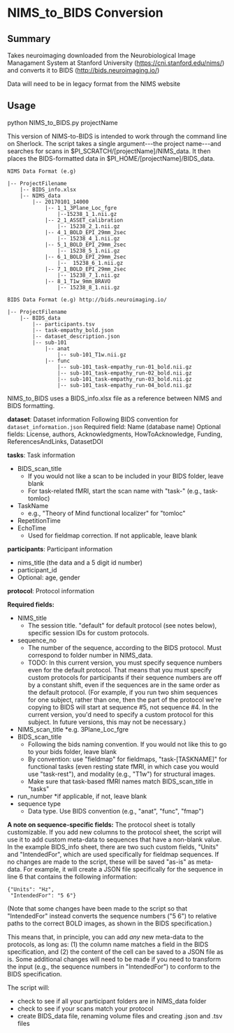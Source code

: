 # NIMS_to_BIDS Conversion

## Summary

Takes neuroimaging downloaded from the Neurobiological Image Managament System at Stanford University (https://cni.stanford.edu/nims/) and converts it to BIDS (http://bids.neuroimaging.io/)

Data will need to be in legacy format from the NIMS website

## Usage

python NIMS_to_BIDS.py projectName

This version of NIMS-to-BIDS is intended to work through the command line on Sherlock. The script takes a single argument---the project name---and searches for scans in $PI_SCRATCH/[projectName]/NIMS_data. It then places the BIDS-formatted data in $PI_HOME/[projectName]/BIDS_data.

```
NIMS Data Format (e.g)

|-- ProjectFilename
    |-- BIDS_info.xlsx
    |-- NIMS_data
        |-- 20170101_14000
            |-- 1_1_3Plane_Loc_fgre
                |--15238_1_1.nii.gz
            |-- 2_1_ASSET_calibration
                |-- 15238_2_1.nii.gz
            |-- 4_1_BOLD_EPI_29mm_2sec
                |-- 15238_4_1.nii.gz
            |-- 5_1_BOLD_EPI_29mm_2sec
                |-- 15238_5_1.nii.gz
            |-- 6_1_BOLD_EPI_29mm_2sec
                |--  15238_6_1.nii.gz
            |-- 7_1_BOLD_EPI_29mm_2sec
                |-- 15238_7_1.nii.gz
            |-- 8_1_T1w_9mm_BRAVO
                |-- 15238_8_1.nii.gz

BIDS Data Format (e.g) http://bids.neuroimaging.io/

|-- ProjectFilename
    |-- BIDS_data
        |-- participants.tsv
        |-- task-empathy_bold.json
        |-- dataset_description.json
        |-- sub-101
            |-- anat
                |-- sub-101_T1w.nii.gz
            |-- func
                |-- sub-101_task-empathy_run-01_bold.nii.gz
                |-- sub-101_task-empathy_run-02_bold.nii.gz
                |-- sub-101_task-empathy_run-03_bold.nii.gz
                |-- sub-101_task-empathy_run-04_bold.nii.gz
```



NIMS_to_BIDS uses a BIDS_info.xlsx file as a reference between NIMS and BIDS formatting. 

**dataset**: Dataset information
Following BIDS convention for `dataset_information.json`
Required field: Name (database name)
Optional fields: License, authors, Acknowledgments, HowToAcknowledge, Funding, ReferencesAndLinks, DatasetDOI

**tasks**: Task information

* BIDS_scan_title
  * If you would not like a scan to be included in your BIDS folder, leave blank
  * For task-related fMRI, start the scan name with "task-" (e.g., task-tomloc)
* TaskName
  * e.g., "Theory of Mind functional localizer" for "tomloc"
* RepetitionTime
* EchoTime
  * Used for fieldmap correction. If not applicable, leave blank

**participants**: Participant information

  * nims_title (the data and a 5 digit id number)
  * participant_id
  * Optional: age, gender

**protocol**: Protocol information

**Required fields:**
* NIMS_title
  * The session title. "default" for default protocol (see notes below), specific session IDs for custom protocols.
* sequence_no
  * The number of the sequence, according to the BIDS protocol. Must correspond to folder number in NIMS_data.
  * TODO: In this current version, you must specify sequence numbers even for the default protocol. That means that you must specify custom protocols for participants if their sequence numbers are off by a constant shift, even if the sequences are in the same order as the default protocol. (For example, if you run two shim sequences for one subject, rather than one, then the part of the protocol we're copying to BIDS will start at sequence #5, not sequence #4. In the current version, you'd need to specify a custom protocol for this subject. In future versions, this may not be necessary.)
* NIMS_scan_title
  *e.g. 3Plane_Loc_fgre
* BIDS_scan_title 
  * Following the bids naming convention. If you would not like this to go to your bids folder, leave blank
  * By convention: use "fieldmap" for fieldmaps, "task-[TASKNAME]" for functional tasks (even resting state fMRI, in which case you would use "task-rest"), and modality (e.g., "T1w") for structural images.
  * Make sure that task-based fMRI names match BIDS_scan_title in "tasks"
* run_number
  *if applicable, if not, leave blank
* sequence type
  * Data type. Use BIDS convention (e.g., "anat", "func", "fmap")

**A note on sequence-specific fields:**
The protocol sheet is totally customizable. If you add new columns to the protocol sheet, the script will use it to add custom meta-data to sequences that have a non-blank value. In the example BIDS_info sheet, there are two such custom fields, "Units" and "IntendedFor", which are used specifically for fieldmap sequences. If no changes are made to the script, these will be saved "as-is" as meta-data. For example, it will create a JSON file specifically for the sequence in line 6 that contains the following information:

```
{"Units": "Hz",
 "IntendedFor": "5 6"}
```

(Note that some changes have been made to the script so that "IntendedFor" instead converts the sequence numbers ("5 6") to relative paths to the correct BOLD images, as shown in the BIDS specification.)

This means that, in principle, you can add *any* new meta-data to the protocols, as long as: (1) the column name matches a field in the BIDS specification, and (2) the content of the cell can be saved to a JSON file as is. Some additional changes will need to be made if you need to transform the input (e.g., the sequence numbers in "IntendedFor") to conform to the BIDS specification.

The script will:
  * check to see if all your participant folders are in NIMS_data folder
  * check to see if your scans match your protocol
  * create BIDS_data file, renaming volume files and creating .json and .tsv files
